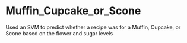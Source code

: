 # Muffin_Cupcake_or_Scone
Used an SVM to predict whether a recipe was for a Muffin, Cupcake, or Scone based on the flower and sugar levels
